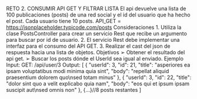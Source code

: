 RETO 2. CONSUMIR API GET Y FILTRAR LISTA
El api devuelve una lista de 100 publicaciones (posts) de una red social y el id del usuario que ha hecho el post. Cada usuario tiene 10 posts.
API_GET = https://jsonplaceholder.typicode.com/posts
Consideraciones
1.
Utiliza la clase PostsController para crear un servicio Rest que recibe
un argumento para buscar por id de usuario.
2.
El servicio Rest debe implementar una interfaz para el consumo del API GET.
3.
Realizar el cast del json de respuesta hacia una lista de objetos.
Objetivos
➢
Obtener el resultado del api get.
➢
Buscar los posts dónde el UserId sea igual al enviado.
Ejemplo
Input: GET: /api/user/3
Output:
[
{
"userId": 3,
"id": 21,
"title": "asperiores ea ipsam voluptatibus modi minima quia sint",
"body": "repellat aliquid praesentium dolorem quo\nsed totam minus"
},
{
"userId": 3,
"id": 22,
"title": "dolor sint quo a velit explicabo quia nam",
"body": "eos qui et ipsum ipsam suscipit aut\nsed omnis non"
},
{...}//8 posts restantes
]